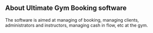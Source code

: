 ## About Ultimate Gym Booking software
The software is aimed at managing of booking, managing clients, administrators and instructors, managing cash in flow, etc at the gym.

